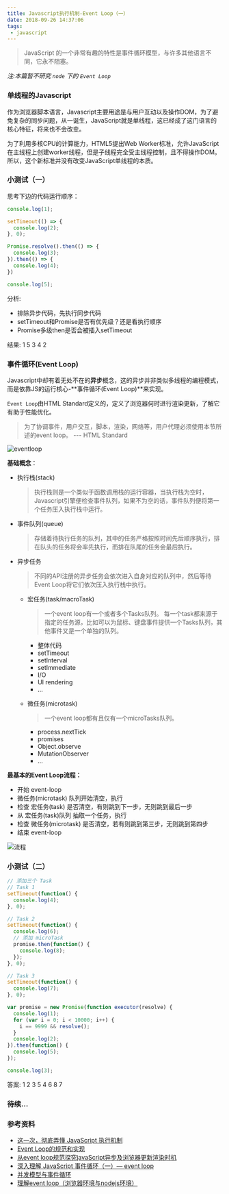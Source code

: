 ```yaml
---
title: Javascript执行机制-Event Loop（一）
date: 2018-09-26 14:37:06
tags:
 - javascript
---
```


> JavaScript 的一个非常有趣的特性是事件循环模型，与许多其他语言不同，它永不阻塞。

*注:本篇暂不研究 `node` 下的 `Event Loop`*

<!-- more -->

### 单线程的Javascript

  作为浏览器脚本语言，Javascript主要用途是与用户互动以及操作DOM，为了避免复杂的同步问题，从一诞生，JavaScript就是单线程，这已经成了这门语言的核心特征，将来也不会改变。

  为了利用多核CPU的计算能力，HTML5提出Web Worker标准，允许JavaScript在主线程上创建worker线程，但是子线程完全受主线程控制，且不得操作DOM。所以，这个新标准并没有改变JavaScript单线程的本质。


### 小测试（一）

  思考下边的代码运行顺序：
  
  ```js
  console.log(1);

  setTimeout(() => {
    console.log(2);
  }, 0);

  Promise.resolve().then(() => {
    console.log(3);
  }).then(() => {
    console.log(4);
  })

  console.log(5);
  ```

  分析:
  * 排除异步代码，先执行同步代码
  * setTimeout和Promise是否有优先级？还是看执行顺序
  * Promise多级then是否会被插入setTimeout
  

  结果: 1 5 3 4 2

### 事件循环(Event Loop)

  Javascript中却有着无处不在的**异步**概念，这的异步并非类似多线程的编程模式，而是依靠JS的运行核心-**事件循环(Event Loop)**来实现。

 `Event Loop`由HTML Standard定义的，定义了浏览器何时进行渲染更新，了解它有助于性能优化。

  > 为了协调事件，用户交互，脚本，渲染，网络等，用户代理必须使用本节所述的event loop。
  > --- HTML Standard


  ![eventloop](/img/js-event-loop/eventloop.png)

  **基础概念**：

  * 执行栈(stack)

    > 执行栈则是一个类似于函数调用栈的运行容器，当执行栈为空时，Javascript引擎便检查事件队列，如果不为空的话，事件队列便将第一个任务压入执行栈中运行。

  * 事件队列(queue)

    > 存储着待执行任务的队列，其中的任务严格按照时间先后顺序执行，排在队头的任务将会率先执行，而排在队尾的任务会最后执行。

  * 异步任务
  
    > 不同的API注册的异步任务会依次进入自身对应的队列中，然后等待Event Loop将它们依次压入执行栈中执行。

    * 宏任务(task/macroTask)

      > 一个event loop有一个或者多个Tasks队列。
      > 每一个task都来源于指定的任务源，比如可以为鼠标、键盘事件提供一个Tasks队列，其他事件又是一个单独的队列。

      * 整体代码
      * setTimeout
      * setInterval
      * setImmediate
      * I/O
      * UI rendering
      * ...

    * 微任务(microtask)

      > 一个event loop都有且仅有一个microTasks队列。

      * process.nextTick
      * promises
      * Object.observe
      * MutationObserver
      * ...


  **最基本的Event Loop流程：**

  * 开始 event-loop
  * 微任务(microtask) 队列开始清空，执行
  * 检查 宏任务(task) 是否清空，有则跳到下一步，无则跳到最后一步
  * 从 宏任务(task)队列 抽取一个任务，执行
  * 检查 微任务(microtask) 是否清空，若有则跳到第三步，无则跳到第四步
  * 结束 event-loop

  ![流程](/img/js-event-loop/2.png)

### 小测试（二）

  ```js
  // 添加三个 Task
  // Task 1
  setTimeout(function() {
    console.log(4);
  }, 0);

  // Task 2
  setTimeout(function() {
    console.log(6);
    // 添加 microTask
    promise.then(function() {
      console.log(8);
    });
  }, 0);

  // Task 3
  setTimeout(function() {
    console.log(7);
  }, 0);

  var promise = new Promise(function executor(resolve) {
    console.log(1);
    for (var i = 0; i < 10000; i++) {
      i == 9999 && resolve();
    }
    console.log(2);
  }).then(function() {
    console.log(5);
  });

  console.log(3);
  ```

  答案: 1 2 3 5 4 6 8 7

### 待续...

### 参考资料

* [这一次，彻底弄懂 JavaScript 执行机制](https://juejin.im/post/59e85eebf265da430d571f89)
* [Event Loop的规范和实现](https://juejin.im/post/5a6155126fb9a01cb64edb45)
* [从event loop规范探究javaScript异步及浏览器更新渲染时机](https://github.com/aooy/blog/issues/5)
* [深入理解 JavaScript 事件循环（一）— event loop](https://www.cnblogs.com/dong-xu/p/7000163.html)
* [并发模型与事件循环](https://developer.mozilla.org/zh-CN/docs/Web/JavaScript/EventLoop)
* [理解event loop（浏览器环境与nodejs环境）](https://juejin.im/post/5baf37835188255c6c624d38?utm_medium=hao.caibaojian.com&utm_source=hao.caibaojian.com)